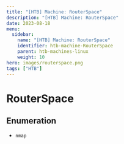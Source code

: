 ```yaml
---
title: "[HTB] Machine: RouterSpace"
description: "[HTB] Machine: RouterSpace"
date: 2023-08-18
menu:
  sidebar:
    name: "[HTB] Machine: RouterSpace"
    identifier: htb-machine-RouterSpace
    parent: htb-machines-linux
    weight: 10
hero: images/routerspace.png
tags: ["HTB"]
---
```


# RouterSpace
## Enumeration
- `nmap`